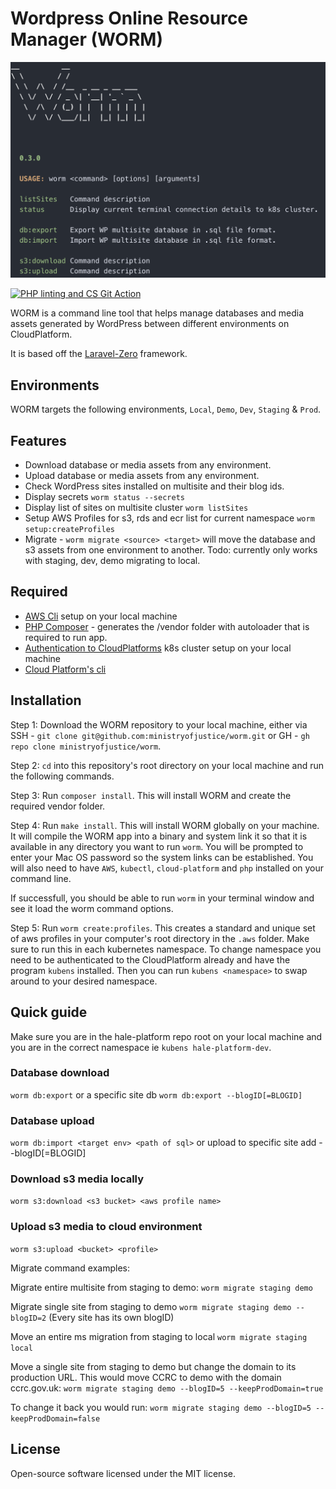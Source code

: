 # Wordpress Online Resource Manager (WORM)

![WORM cli interface](https://github.com/ministryofjustice/worm/blob/assets/screenshot.png)

[![PHP linting and CS Git Action](https://github.com/ministryofjustice/worm/actions/workflows/phplint.yml/badge.svg)](https://github.com/ministryofjustice/worm/actions/workflows/phplint.yml)

WORM is a command line tool that helps manage databases and media assets
generated by WordPress between different environments on CloudPlatform.

It is based off the [Laravel-Zero](https://laravel-zero.com/) framework.

## Environments

WORM targets the following environments, `Local`, `Demo`, `Dev`, `Staging` & `Prod`.

## Features

* Download database or media assets from any environment.
* Upload database or media assets from any environment.
* Check WordPress sites installed on multisite and their blog ids.
* Display secrets `worm status --secrets`
* Display list of sites on multisite cluster `worm listSites`
* Setup AWS Profiles for s3, rds and ecr list for current namespace `worm setup:createProfiles`
* Migrate - `worm migrate <source> <target>` will move the database and s3
  assets from one environment to another. Todo: currently only works with
  staging, dev, demo migrating to local.

## Required

* [AWS
  Cli](https://docs.aws.amazon.com/cli/latest/userguide/getting-started-install.html) setup on your local machine
* [PHP Composer](https://getcomposer.org/) - generates the /vendor folder with
  autoloader that is required to run app.
* [Authentication to
  CloudPlatforms](https://user-guide.cloud-platform.service.justice.gov.uk/documentation/getting-started/kubectl-config.html) k8s cluster setup on your local machine
* [Cloud Platform's
  cli](https://user-guide.cloud-platform.service.justice.gov.uk/documentation/getting-started/cloud-platform-cli.html#cloud-platform-cli)

## Installation

Step 1: Download the WORM repository to your local machine, either
via SSH - `git clone git@github.com:ministryofjustice/worm.git` or
GH - `gh repo clone ministryofjustice/worm`.

Step 2: `cd` into this repository's root directory on your local machine and
run the following commands.

Step 3: Run `composer install`. This will install WORM and
create the required vendor folder.

Step 4: Run `make install`. This will install WORM globally on your machine.
It will compile the WORM app into a binary and system link it so that it
is available in any directory you want to run `worm`. You will be
prompted to enter your Mac OS password so the system links can be established.
You will also need to have `AWS`, `kubectl`, `cloud-platform` and
`php` installed on your command line.

If successfull, you should be able to run `worm` in your terminal window and
see it load the worm command options.

Step 5: Run `worm create:profiles`. This creates a standard and
unique set of aws profiles in your computer's root directory in the `.aws`
folder. Make sure to run this in each kubernetes namespace. To change namespace
you need to be authenticated to the CloudPlatform already and have the
program `kubens` installed. Then you can run `kubens <namespace>` to swap
around to your desired namespace.

## Quick guide

Make sure you are in the hale-platform repo root on your local machine and
you are in the correct namespace ie `kubens hale-platform-dev`.

### Database download

`worm db:export` or a specific site db `worm db:export --blogID[=BLOGID]`

### Database upload

`worm db:import <target env> <path of sql>` or upload to specific site add --blogID[=BLOGID]

### Download s3 media locally

`worm s3:download <s3 bucket> <aws profile name>`

### Upload s3 media to cloud environment

`worm s3:upload <bucket> <profile>`

Migrate command examples:

Migrate entire multisite from staging to demo:
`worm migrate staging demo`

Migrate single site from staging to demo
`worm migrate staging demo --blogID=2` (Every site has its own blogID)

Move an entire ms migration from staging to local
`worm migrate staging local`

Move a single site from staging to demo but change the domain to its production URL. This would move CCRC to demo with the domain ccrc.gov.uk:
`worm migrate staging demo --blogID=5 --keepProdDomain=true`

To change it back you would run:
`worm migrate staging demo --blogID=5 --keepProdDomain=false`

## License

Open-source software licensed under the MIT license.
